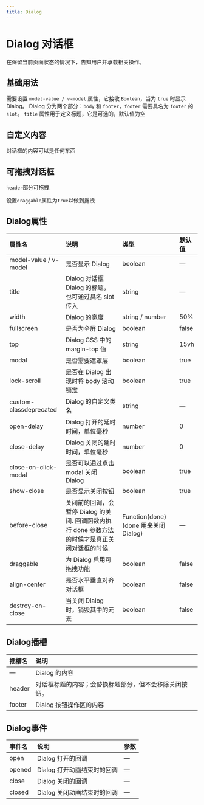 ```yaml
---
title: Dialog
---
```


# Dialog 对话框

在保留当前页面状态的情况下，告知用户并承载相关操作。

## 基础用法

需要设置 `model-value / v-model` 属性，它接收 `Boolean`，当为 `true` 时显示 Dialog。 Dialog 分为两个部分：`body` 和 `footer`，`footer` 需要具名为 `footer` 的 `slot`。 `title` 属性用于定义标题，它是可选的，默认值为空

<preview path="../examples/dialog/basic.vue" title="" description=""></preview>

## 自定义内容

对话框的内容可以是任何东西

<preview path="../examples/dialog/custom.vue" title="" description=""></preview>

## 可拖拽对话框

`header`部分可拖拽

设置`draggable`属性为`true`以做到拖拽

<preview path="../examples/dialog/draggable.vue" title="" description=""></preview>


## Dialog属性

| 属性名                 | 说明                                                         | 类型                                  | 默认值 |
| :--------------------- | :----------------------------------------------------------- | :------------------------------------ | :----- |
| model-value / v-model  | 是否显示 Dialog                                              | boolean                               | —      |
| title                  | Dialog 对话框 Dialog 的标题， 也可通过具名 slot 传入         | string                                | —      |
| width                  | Dialog 的宽度                                                | string / number                       | 50%    |
| fullscreen             | 是否为全屏 Dialog                                            | boolean                               | false  |
| top                    | Dialog CSS 中的 margin-top 值                                | string                                | 15vh   |
| modal                  | 是否需要遮罩层                                               | boolean                               | true   |
| lock-scroll            | 是否在 Dialog 出现时将 body 滚动锁定                         | boolean                               | true   |
| custom-classdeprecated | Dialog 的自定义类名                                          | string                                | —      |
| open-delay             | Dialog 打开的延时时间，单位毫秒                              | number                                | 0      |
| close-delay            | Dialog 关闭的延时时间，单位毫秒                              | number                                | 0      |
| close-on-click-modal   | 是否可以通过点击 modal 关闭 Dialog                           | boolean                               | true   |
| show-close             | 是否显示关闭按钮                                             | boolean                               | true   |
| before-close           | 关闭前的回调，会暂停 Dialog 的关闭. 回调函数内执行 done 参数方法的时候才是真正关闭对话框的时候. | Function(done) (done 用来关闭 Dialog) | —      |
| draggable              | 为 Dialog 启用可拖拽功能                                     | boolean                               | false  |
| align-center           | 是否水平垂直对齐对话框                                       | boolean                               | false  |
| destroy-on-close       | 当关闭 Dialog 时，销毁其中的元素                             | boolean                               | false  |

## Dialog插槽

| 插槽名 | 说明                                                   |
| :----- | :----------------------------------------------------- |
| —      | Dialog 的内容                                          |
| header | 对话框标题的内容；会替换标题部分，但不会移除关闭按钮。 |
| footer | Dialog 按钮操作区的内容                                |


## Dialog事件

| 事件名 | 说明                        | 参数 |
| :----- | :-------------------------- | :--- |
| open   | Dialog 打开的回调           | —    |
| opened | Dialog 打开动画结束时的回调 | —    |
| close  | Dialog 关闭的回调           | —    |
| closed | Dialog 关闭动画结束时的回调 | —    |


<style lang="scss">
.etu-table{
  table {
    display: table;
    margin: 0;
    overflow-x: unset;
    border: none;
  }

  tr {
  border-top: unset;
  transition: unset;
  }

  th,
  td {
  font-weight: unset;
  color: unset;
  background-color: unset;
  border: none;
  }

  .etu-table__cell {
    padding: 8px 0;
    min-width: 0;
    box-sizing: border-box;
    text-overflow: ellipsis;
    vertical-align: middle;
    position: relative;
    text-align: left;
    z-index: 1;
  }

  tr.etu-table__row {
    transition: background-color 0.25s ease;
    background-color: var(--etu-table-tr-bg-color);
  }
}
</style>